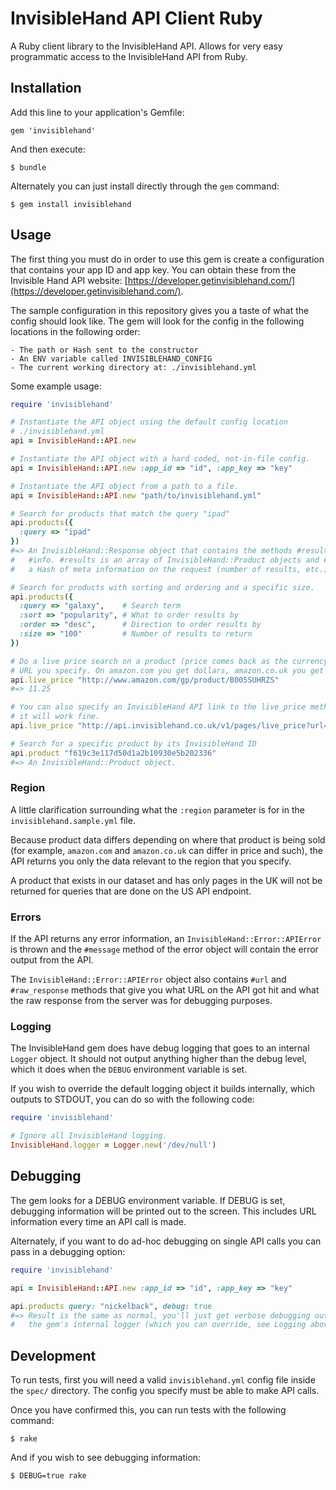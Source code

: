 # InvisibleHand API Client Ruby

A Ruby client library to the InvisibleHand API. Allows for very easy
programmatic access to the InvisibleHand API from Ruby.

## Installation

Add this line to your application's Gemfile:

    gem 'invisiblehand'

And then execute:

    $ bundle

Alternately you can just install directly through the `gem` command:

    $ gem install invisiblehand

## Usage

The first thing you must do in order to use this gem is create a configuration
that contains your app ID and app key. You can obtain these from the Invisible
Hand API website:
[https://developer.getinvisiblehand.com/](https://developer.getinvisiblehand.com/).

The sample configuration in this repository gives you a taste of what the config
should look like. The gem will look for the config in the following locations in
the following order:

    - The path or Hash sent to the constructor
    - An ENV variable called INVISIBLEHAND_CONFIG
    - The current working directory at: ./invisiblehand.yml

Some example usage:

``` ruby
require 'invisiblehand'

# Instantiate the API object using the default config location
# ./invisiblehand.yml
api = InvisibleHand::API.new

# Instantiate the API object with a hard coded, not-in-file config.
api = InvisibleHand::API.new :app_id => "id", :app_key => "key"

# Instantiate the API object from a path to a file.
api = InvisibleHand::API.new "path/to/invisiblehand.yml"

# Search for products that match the query "ipad"
api.products({
  :query => "ipad"
})
#=> An InvisibleHand::Response object that contains the methods #results and
#   #info. #results is an array of InvisibleHand::Product objects and #info is
#   a Hash of meta information on the request (number of results, etc.)

# Search for products with sorting and ordering and a specific size.
api.products({
  :query => "galaxy",    # Search term
  :sort => "popularity", # What to order results by
  :order => "desc",      # Direction to order results by
  :size => "100"         # Number of results to return
})

# Do a live price search on a product (price comes back as the currency in the
# URL you specify. On amazon.com you get dollars, amazon.co.uk you get pounds.)
api.live_price "http://www.amazon.com/gp/product/B005SUHRZS"
#=> 11.25

# You can also specify an InvisibleHand API link to the live_price method and
# it will work fine.
api.live_price "http://api.invisiblehand.co.uk/v1/pages/live_price?url=http%3A%2F%2Fwww.amazon.com%2Fgp%2Fproduct%2FB007PRHNHO"

# Search for a specific product by its InvisibleHand ID
api.product "f619c3e117d50d1a2b10930e5b202336"
#=> An InvisibleHand::Product object.

```

### Region

A little clarification surrounding what the `:region` parameter is for in the
`invisiblehand.sample.yml` file.

Because product data differs depending on where that product is being sold (for
example, `amazon.com` and `amazon.co.uk` can differ in price and such), the API
returns you only the data relevant to the region that you specify.

A product that exists in our dataset and has only pages in the UK will not be
returned for queries that are done on the US API endpoint.

### Errors

If the API returns any error information, an `InvisibleHand::Error::APIError` is
thrown and the `#message` method of the error object will contain the error
output from the API.

The `InvisibleHand::Error::APIError` object also contains `#url` and
`#raw_response` methods that give you what URL on the API got hit and what the
raw response from the server was for debugging purposes.

### Logging

The InvisibleHand gem does have debug logging that goes to an internal `Logger`
object. It should not output anything higher than the debug level, which it does
when the `DEBUG` environment variable is set.

If you wish to override the default logging object it builds internally, which
outputs to STDOUT, you can do so with the following code:

``` ruby
require 'invisiblehand'

# Ignore all InvisibleHand logging.
InvisibleHand.logger = Logger.new('/dev/null')
```

## Debugging

The gem looks for a DEBUG environment variable. If DEBUG is set, debugging
information will be printed out to the screen. This includes URL information
every time an API call is made.

Alternately, if you want to do ad-hoc debugging on single API calls you can pass
in a debugging option:

``` ruby
require 'invisiblehand'

api = InvisibleHand::API.new :app_id => "id", :app_key => "key"

api.products query: "nickelback", debug: true
#=> Result is the same as normal, you'll just get verbose debugging output to
#   the gem's internal logger (which you can override, see Logging above).
```

## Development

To run tests, first you will need a valid `invisiblehand.yml` config file inside
the `spec/` directory. The config you specify must be able to make API calls.

Once you have confirmed this, you can run tests with the following command:

    $ rake

And if you wish to see debugging information:

    $ DEBUG=true rake
